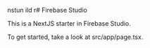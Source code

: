 nstun ild r# Firebase Studio

This is a NextJS starter in Firebase Studio.

To get started, take a look at src/app/page.tsx.
